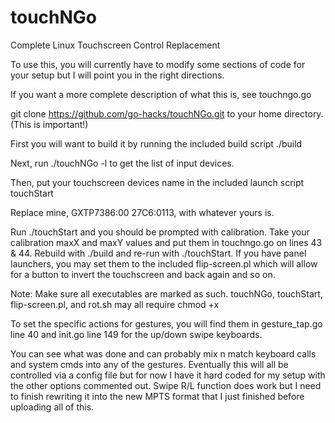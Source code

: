 # touchNGo
Complete Linux Touchscreen Control Replacement

To use this, you will currently have to modify some sections of
code for your setup but I will point you in the right directions.

If you want a more complete description of what this is, see touchngo.go

git clone https://github.com/go-hacks/touchNGo.git
to your home directory. (This is important!)

First you will want to build it by running the included build script ./build

Next, run ./touchNGo -l to get the list of input devices.

Then, put your touchscreen devices name in the included launch script touchStart

Replace mine, GXTP7386:00 27C6:0113, with whatever yours is.

Run ./touchStart and you should be prompted with calibration.
Take your calibration maxX and maxY values and put them in touchngo.go on lines 43 & 44.
Rebuild with ./build and re-run with ./touchStart.
If you have panel launchers, you may set them to the included flip-screen.pl which will
allow for a button to invert the touchscreen and back again and so on.

Note: Make sure all executables are marked as such. touchNGo, touchStart,
flip-screen.pl, and rot.sh may all require chmod +x

To set the specific actions for gestures, you will find them in gesture_tap.go line 40
and init.go line 149 for the up/down swipe keyboards.

You can see what was done and can probably mix n match keyboard calls and system cmds
into any of the gestures. Eventually this will all be controlled via a config file
but for now I have it hard coded for my setup with the other options commented out.
Swipe R/L function does work but I need to finish rewriting it into the new MPTS
format that I just finished before uploading all of this.
